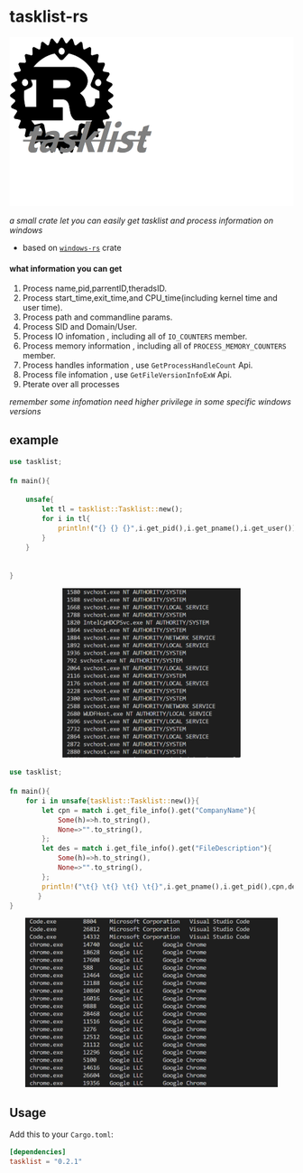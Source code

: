 # tasklist-rs

<p align="center">
    <img height="300" alt="tasklist-rs" src="images/ico.png">
</p>

_a small crate let you can easily get tasklist and process information on windows_

- based on [`windows-rs`](https://github.com/microsoft/windows-rs) crate 

#### what information you can get
1. Process name,pid,parrentID,theradsID.
2. Process start_time,exit_time,and CPU_time(including kernel time and user time).
3. Process path and commandline params.
4. Process SID and Domain/User.
5. Process IO infomation , including all of `IO_COUNTERS` member.
6. Process memory information , including all of `PROCESS_MEMORY_COUNTERS` member.
7. Process handles information , use `GetProcessHandleCount` Api.
8. Process file infomation , use `GetFileVersionInfoExW` Api.
9. Pterate over all processes

_remember some infomation need higher privilege in some specific windows versions_

## example
```rust
use tasklist;

fn main(){
   
    unsafe{
        let tl = tasklist::Tasklist::new();
        for i in tl{
            println!("{} {} {}",i.get_pid(),i.get_pname(),i.get_user());
        }
    }


}
```
<p align="center">
    <img height="300" alt="tasklist-rs" src="images/example1.png">
</p>

```rust
use tasklist;

fn main(){
    for i in unsafe{tasklist::Tasklist::new()}{
        let cpn = match i.get_file_info().get("CompanyName"){
            Some(h)=>h.to_string(),
            None=>"".to_string(),
        };
        let des = match i.get_file_info().get("FileDescription"){
            Some(h)=>h.to_string(),
            None=>"".to_string(),
        };
        println!("\t{} \t{} \t{} \t{}",i.get_pname(),i.get_pid(),cpn,des)
       }
}
```
<p align="center">
    <img height="300" alt="tasklist-rs" src="images/example.png">
</p>

## Usage
Add this to your `Cargo.toml`:

```toml
[dependencies]
tasklist = "0.2.1"
```
